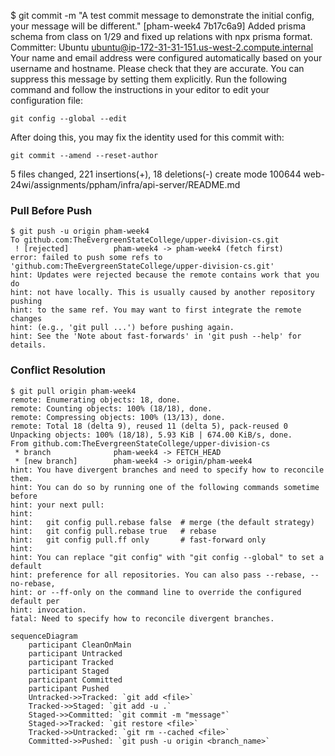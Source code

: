 

$ git commit -m "A test commit message to demonstrate the initial config, your message will be different."
[pham-week4 7b17c6a9] Added prisma schema from class on 1/29 and fixed up relations with npx prisma format.
 Committer: Ubuntu <ubuntu@ip-172-31-31-151.us-west-2.compute.internal>
Your name and email address were configured automatically based
on your username and hostname. Please check that they are accurate.
You can suppress this message by setting them explicitly. Run the
following command and follow the instructions in your editor to edit
your configuration file:

    git config --global --edit

After doing this, you may fix the identity used for this commit with:

    git commit --amend --reset-author

 5 files changed, 221 insertions(+), 18 deletions(-)
 create mode 100644 web-24wi/assignments/ppham/infra/api-server/README.md

### Pull Before Push


```
$ git push -u origin pham-week4
To github.com:TheEvergreenStateCollege/upper-division-cs.git
 ! [rejected]          pham-week4 -> pham-week4 (fetch first)
error: failed to push some refs to 'github.com:TheEvergreenStateCollege/upper-division-cs.git'
hint: Updates were rejected because the remote contains work that you do
hint: not have locally. This is usually caused by another repository pushing
hint: to the same ref. You may want to first integrate the remote changes
hint: (e.g., 'git pull ...') before pushing again.
hint: See the 'Note about fast-forwards' in 'git push --help' for details.
```

### Conflict Resolution

```
$ git pull origin pham-week4
remote: Enumerating objects: 18, done.
remote: Counting objects: 100% (18/18), done.
remote: Compressing objects: 100% (13/13), done.
remote: Total 18 (delta 9), reused 11 (delta 5), pack-reused 0
Unpacking objects: 100% (18/18), 5.93 KiB | 674.00 KiB/s, done.
From github.com:TheEvergreenStateCollege/upper-division-cs
 * branch              pham-week4 -> FETCH_HEAD
 * [new branch]        pham-week4 -> origin/pham-week4
hint: You have divergent branches and need to specify how to reconcile them.
hint: You can do so by running one of the following commands sometime before
hint: your next pull:
hint:
hint:   git config pull.rebase false  # merge (the default strategy)
hint:   git config pull.rebase true   # rebase
hint:   git config pull.ff only       # fast-forward only
hint:
hint: You can replace "git config" with "git config --global" to set a default
hint: preference for all repositories. You can also pass --rebase, --no-rebase,
hint: or --ff-only on the command line to override the configured default per
hint: invocation.
fatal: Need to specify how to reconcile divergent branches.
```

```mermaid
sequenceDiagram
    participant CleanOnMain
    participant Untracked
    participant Tracked
    participant Staged
    participant Committed
    participant Pushed
    Untracked->>Tracked: `git add <file>`
    Tracked->>Staged: `git add -u .`
    Staged->>Committed: `git commit -m "message"`
    Staged->>Tracked: `git restore <file>`
    Tracked->>Untracked: `git rm --cached <file>`
    Committed->>Pushed: `git push -u origin <branch_name>`
```
